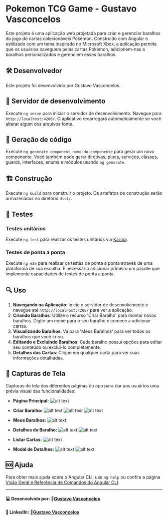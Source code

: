 # Pokemon TCG Game - Gustavo Vasconcelos

Este projeto é uma aplicação web projetada para criar e gerenciar baralhos do jogo de cartas colecionáveis Pokémon. Construído com Angular e estilizado com um tema inspirado no Microsoft Xbox, a aplicação permite que os usuários naveguem pelas cartas Pokémon, adicionem-nas a baralhos personalizados e gerenciem esses baralhos.

## 🛠️ Desenvolvedor

Este projeto foi desenvolvido por Gustavo Vasconcelos.

## 🚀 Servidor de desenvolvimento

Execute `ng serve` para iniciar o servidor de desenvolvimento. Navegue para `http://localhost:4200/`. O aplicativo recarregará automaticamente se você alterar algum dos arquivos fonte.

## 🧩 Geração de código

Execute `ng generate component nome-do-componente` para gerar um novo componente. Você também pode gerar diretivas, pipes, serviços, classes, guards, interfaces, enums e módulos usando `ng generate`.

## 🏗️ Construção

Execute `ng build` para construir o projeto. Os artefatos de construção serão armazenados no diretório `dist/`.

## 🧪 Testes

### Testes unitários

Execute `ng test` para realizar os testes unitários via [Karma](https://karma-runner.github.io).

### Testes de ponta a ponta

Execute `ng e2e` para realizar os testes de ponta a ponta através de uma plataforma de sua escolha. É necessário adicionar primeiro um pacote que implemente capacidades de testes de ponta a ponta.

## 🔍 Uso

1. **Navegando na Aplicação**: Inicie o servidor de desenvolvimento e navegue até `http://localhost:4200/` para ver a aplicação.
2. **Criando Baralhos**: Utilize o recurso 'Criar Baralho' para montar novos baralhos. Digite um nome para o seu baralho e comece a adicionar cartas.
3. **Visualizando Baralhos**: Vá para 'Meus Baralhos' para ver todos os baralhos que você criou.
4. **Editando e Excluindo Baralhos**: Cada baralho possui opções para editar seu conteúdo ou excluí-lo completamente.
5. **Detalhes das Cartas**: Clique em qualquer carta para ver suas informações detalhadas.

## 📸 Capturas de Tela

Capturas de tela das diferentes páginas do app para dar aos usuários uma prévia visual das funcionalidades:

- **Página Principal:** 
  ![alt text](image.png)
  
- **Criar Baralho:**
  ![alt text](image-5.png) 
  ![alt text](image-1.png)
  ![alt text](image-3.png)

- **Meus Baralhos:** 
  ![alt text](image-2.png)

- **Detalhes do Baralho:**
  ![alt text](image-4.png)
  ![alt text](image-6.png)

- **Listar Cartas:**
  ![alt text](image-7.png)

- **Modal de Detalhes:**
  ![alt text](image-8.png)
  ![alt text](image-9.png)

## 🆘 Ajuda

Para obter mais ajuda sobre o Angular CLI, use `ng help` ou confira a página [Visão Geral e Referência de Comandos do Angular CLI](https://angular.io/cli).

---

#### 💻 Desenvolvido por: 🐙[Gustavo Vasconcelos](https://github.com/sasgustav)

#### 👤 LinkedIn: 🔗[Gustavo Vasconcelos](https://www.linkedin.com/in/gustavo-vasconcelos-software-engineer/)
